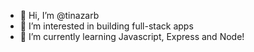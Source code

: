 - 👋 Hi, I’m @tinazarb
- 👀 I’m interested in building full-stack apps
- 🌱 I’m currently learning Javascript, Express and Node!

<!---
tinazarb/tinazarb is a ✨ special ✨ repository because its `README.md` (this file) appears on your GitHub profile.
You can click the Preview link to take a look at your changes.
--->
